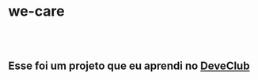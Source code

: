 <h1>we-care</h1>
<br>
<br>
<h2>Esse foi um projeto que eu aprendi no <a href="https://rodolfomori.com;br/devclub">DeveClub</a></h2>
